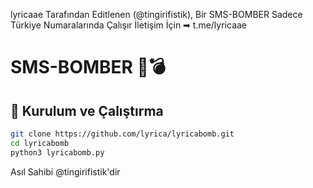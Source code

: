 lyricaae Tarafından Editlenen (@tingirifistik),
Bir SMS-BOMBER Sadece Türkiye Numaralarında Çalışır
İletişim İçin ➡︎ t.me/lyricaae

# SMS-BOMBER 📱💣

## 🚀 Kurulum ve Çalıştırma

```bash
git clone https://github.com/lyrica/lyricabomb.git
cd lyricabomb
python3 lyricabomb.py

```
Asıl Sahibi @tingirifistik'dir
